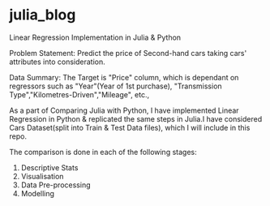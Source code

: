 # julia_blog
Linear Regression Implementation in Julia &amp; Python 

Problem Statement:
Predict the price of Second-hand cars taking cars' attributes into consideration.

Data Summary:
The Target is "Price" column, which is dependant on regressors such as "Year"(Year of 1st purchase), "Transmission Type","Kilometres-Driven","Mileage", etc.,

As a part of Comparing Julia with Python, I have implemented Linear Regression in Python & replicated the same steps in Julia.I have considered Cars Dataset(split into Train & Test Data files), which I will include in this repo.

The comparison is done in each of the following stages:
1)	Descriptive Stats
2)	Visualisation
3)	Data Pre-processing
4)	Modelling


